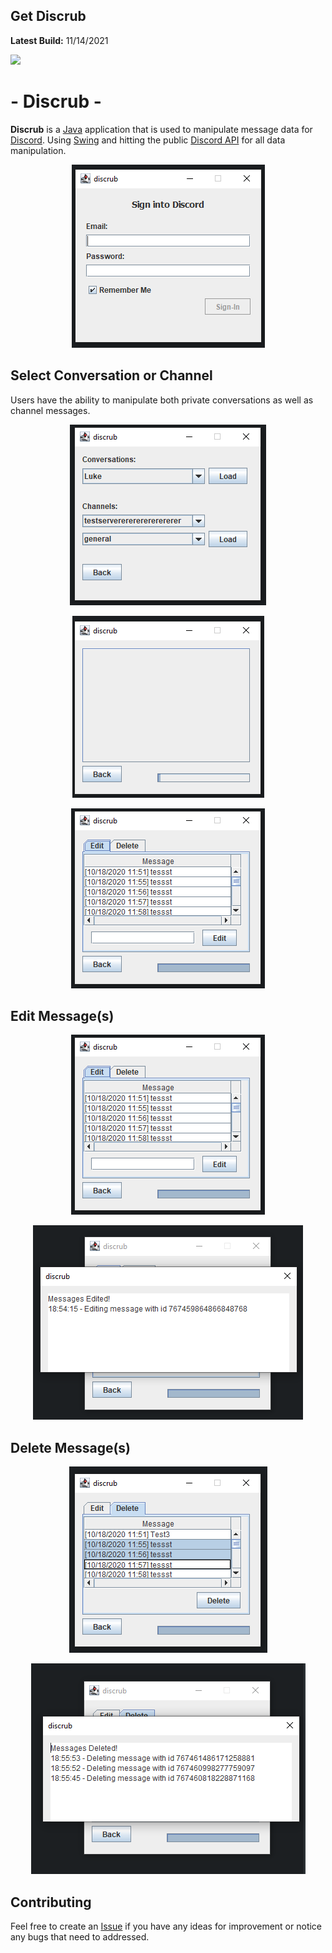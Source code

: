 
## Get Discrub

**Latest Build:** 11/14/2021

 [<img src="https://img.shields.io/badge/Discrub.jar-Download-blue.svg?style=for-the-badge&logo=appveyor">](https://github.com/prathercc/discrub/raw/development/Discrub.jar)

#  - Discrub - 

 **Discrub** is a [Java](https://java.com/en/) application that is used to manipulate message data for [Discord](https://discord.com/).
 Using [Swing](https://openjdk.java.net/groups/swing/#:~:text=Swing%20is%20a%20Graphical%20User,color%20choosers%20and%20combo%20boxes.) and hitting the public [Discord API](https://discord.com/developers/docs/intro) for all data manipulation.
<p align="center">
<img src="https://raw.githubusercontent.com/prathercc/discrub/development/screenshots/LoginMenu.png">
</p>


## Select Conversation or Channel
Users have the ability to manipulate both private conversations as well as channel messages.

<p align="center">
<img src="https://raw.githubusercontent.com/prathercc/discrub/development/screenshots/ConfigurationMenu.png">
</p>
<p align="center">
<img src="https://raw.githubusercontent.com/prathercc/discrub/development/screenshots/LoadingManagement.png">
</p>
<p align="center">
<img src="https://raw.githubusercontent.com/prathercc/discrub/development/screenshots/ManagementMenu.png">
</p>

## Edit Message(s)
<p align="center">
<img src="https://raw.githubusercontent.com/prathercc/discrub/development/screenshots/ManagementMenu.png">
</p>
<p align="center">
<img src="https://raw.githubusercontent.com/prathercc/discrub/development/screenshots/MessageEdited.png">
</p>

## Delete Message(s)
<p align="center">
<img src="https://raw.githubusercontent.com/prathercc/discrub/development/screenshots/DeletingMessages.png">
</p>
<p align="center">
<img src="https://raw.githubusercontent.com/prathercc/discrub/development/screenshots/MessagesDeleted.png">
</p>

## Contributing

Feel free to create an [Issue](https://github.com/prathercc/discrub/issues) if you have any ideas for improvement or notice any bugs that need to addressed.

 

